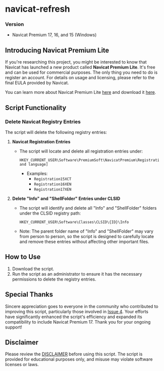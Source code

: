 # navicat-refresh

### Version
- Navicat Premium 17, 16, and 15 (Windows)

## Introducing Navicat Premium Lite

If you're researching this project, you might be interested to know that Navicat has launched a new product called **Navicat Premium Lite**. It's free and can be used for commercial purposes. The only thing you need to do is register an account. For details on usage and licensing, please refer to the final EULA provided by Navicat.

You can learn more about Navicat Premium Lite [here](https://www.navicat.com/en/products/navicat-premium-lite) and download it [here](https://www.navicat.com/en/download/navicat-premium-lite).

## Script Functionality

### Delete Navicat Registry Entries
The script will delete the following registry entries:

1. **Navicat Registration Entries**
   - The script will locate and delete all registration entries under:
     ```
     HKEY_CURRENT_USER\Software\PremiumSoft\NavicatPremium\Registration[version and language]
     ```
     - Examples:
       - `Registration15XCT`
       - `Registration16XEN`
       - `Registration17XEN`

2. **Delete "Info" and "ShellFolder" Entries under CLSID**
   - The script will identify and delete all "Info" and "ShellFolder" folders under the CLSID registry path:
     ```
     HKEY_CURRENT_USER\Software\Classes\CLSID\{ID}\Info
     ```
   - Note: The parent folder name of "Info" and "ShellFolder" may vary from person to person, so the script is designed to carefully locate and remove these entries without affecting other important files.

## How to Use
1. Download the script.
2. Run the script as an administrator to ensure it has the necessary permissions to delete the registry entries.

## Special Thanks
Sincere appreciation goes to everyone in the community who contributed to improving this script, particularly those involved in [Issue 4](https://github.com/wctsai20002/navicat-refresh/issues/4). Your efforts have significantly enhanced the script's efficiency and expanded its compatibility to include Navicat Premium 17. Thank you for your ongoing support!

## Disclaimer
Please review the [DISCLAIMER](DISCLAIMER.md) before using this script. The script is provided for educational purposes only, and misuse may violate software licenses or laws.